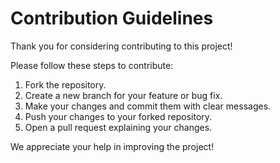 
# Contribution Guidelines

Thank you for considering contributing to this project!

Please follow these steps to contribute:

1. Fork the repository.
2. Create a new branch for your feature or bug fix.
3. Make your changes and commit them with clear messages.
4. Push your changes to your forked repository.
5. Open a pull request explaining your changes.

We appreciate your help in improving the project!
